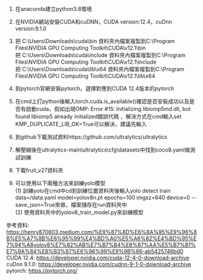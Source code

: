 1. 在anaconda建立python3.8環境

 
2. 在NVIDIA網站安裝CUDA和cuDNN，CUDA version:12.4，cuDnn version:9.1.0


3. 把 C:\Users<username>\Downloads\cuda\bin 資料夾內檔案複製到C:\Program Files\NVIDIA GPU Computing Toolkit\CUDA\v12.1\bin  
   把 C:\Users<username>\Downloads\cuda\include 資料夾內檔案複製到C:\Program Files\NVIDIA GPU Computing Toolkit\CUDA\v12.1\include  
   把 C:\Users<username>\Downloads\cuda\lib\x64 資料夾內檔案複製到C:\Program Files\NVIDIA GPU Computing Toolkit\CUDA\v12.1\lib\x64  


4. 到pytorch官網安裝pytorch，選擇對應到CUDA 12.4版本的pytorch


5. 在cmd上打python後輸入torch.cuda.is_available()確認是否安裝成功以及是否有啟動cuda，假如出現OMP: Error #15: Initializing libiomp5md.dll, but found libiomp5 already initialized錯誤代碼
 ，解決方式在cmd輸入set KMP_DUPLICATE_LIB_OK=True可以解決，建議先輸入


6. 到github下載測試資料https://github.com/ultralytics/ultralytics


7. 解壓縮後在ultralytics-main\ultralytics\cfg\datasets中找到coco8.yaml做測試訓練


8. 下載fruit_v27資料夾


9. 可以使用以下兩種方法來訓練yolo模型  
   (1) 訓練yolo在cmd中cd到訓練位置資料夾後輸入yolo detect train data=/data.yaml model=yolov8n.pt epochs=100 imgsz=640 device=0 --save_json=True來做，檔案儲存在run資料夾中  
   (2) 使用資料夾中的yolov8_train_model.py來訓練模型


參考資料: https://henry870603.medium.com/%E9%87%8D%E6%8A%95%E9%96%8B%E5%A7%8B%E6%95%99%E4%BD%A0%E5%A6%82%E4%BD%95%E7%94%A8yolov8%E7%82%AB%E7%B7%B4%E8%87%AA%E5%B7%B1%E7%9A%84%E8%B3%87%E6%96%99%E9%9B%86-ab5425746bd0  
CUDA 12.4:   https://developer.nvidia.com/cuda-12-4-0-download-archive  
cuDnn 9.1.0: https://developer.nvidia.com/cudnn-9-1-0-download-archive  
pytorch: https://pytorch.org/  
